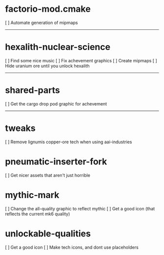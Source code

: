 # factorio-mod.cmake

[ ] Automate generation of mipmaps

---

# hexalith-nuclear-science

[ ] Find some nice music
[ ] Fix achevement graphics
[ ] Create mipmaps
[ ] Hide uranium ore until you unlock hexalith

---

# shared-parts

[ ] Get the cargo drop pod graphic for achevement

---

# tweaks

[ ] Remove lignumis copper-ore tech when using aai-industries

# pneumatic-inserter-fork

[ ] Get nicer assets that aren't just horrible

# mythic-mark

[ ] Change the all-quality graphic to reflect mythic
[ ] Get a good icon (that reflects the current mk6 quality)

# unlockable-qualities

[ ] Get a good icon
[ ] Make tech icons, and dont use placeholders